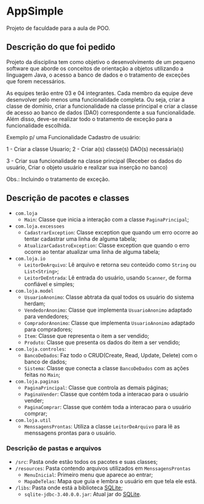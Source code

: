 # AppSimple

Projeto de faculdade para a aula de POO.

## Descrição do que foi pedido

Projeto da disciplina tem como objetivo o desenvolvimento de um pequeno software que aborde os conceitos de orientação a objetos utilizando a linguagem Java, o acesso a banco de dados e o tratamento de exceções que forem necessários. 

As equipes terão entre 03 e 04 integrantes. Cada membro da equipe deve desenvolver pelo menos uma funcionalidade completa. Ou seja, criar a classe de domínio, criar a funcionalidade na classe principal e criar a classe de acesso ao banco de dados (DAO) correspondente a sua funcionalidade. Além disso, deve-se realizar todo o tratamento de exceção para a funcionalidade escolhida. 

Exemplo p/ uma Funcionalidade Cadastro de usuário:

1 - Criar a classe Usuario;
2 - Criar a(s) classe(s) DAO(s) necessária(s)

3 - Criar sua funcionalidade na classe principal (Receber os dados do usuário, Criar o objeto usuário e realizar sua inserção no banco) 

Obs.: Incluindo o tratamento de exceção. 

## Descrição de pacotes e classes

- `com.loja`
	- `Main`: Classe que inicia a interação com a classe `PaginaPrincipal`;
- `com.loja.excessoes`
	- `CadastrarException`: Classe exception que quando um erro ocorre ao tentar cadastrar uma linha de alguma tabela;
	- `AtualizarCadastroException`: Classe exception que quando o erro ocorre ao tentar atualizar uma linha de alguma tabela;
- `com.loja.io`
	- `LeitorDeArquivo`: Lê arquivo e retorna seu conteúdo como `String` ou `List<String>`;
	- `LeitorDeEntrada`: Lê entrada do usuário, usando `Scanner`, de forma confiável e simples;
- `com.loja.model`
	- `UsuarioAnonimo`: Classe abtrata da qual todos os usuário do sistema herdam;
	- `VendedorAnonimo`: Classe que implementa `UsuarioAnonimo` adaptado para vendedores;
	- `CompradorAnonimo`: Classe que implementa `UsuarioAnonimo` adaptado para compradores;
	- `Item`: Classe que representa o item a ser vendido;
    - `Produto`: Classe que presenta os dados do item a ser vendido;
- `com.loja.controles`:
	- `BancoDeDados`: Faz todo o CRUD(Create, Read, Update, Delete) com o banco de dados;
	- `Sistema`: Classe que conecta a classe `BancoDeDados` com as ações feitas no `Main`;
- `com.loja.paginas`
	- `PaginaPrincipal`: Classe que controla as demais páginas;
	- `PaginaVender`: Classe que contém toda a interacao para o usuário vender;
	- `PaginaComprar`: Classe que contém toda a interacao para o usuário comprar;
- `com.loja.util`
	- `MenssagensProntas`: Utiliza a classe `LeitorDeArquivo` para lê as menssagens prontas para o usuário.

### Descrição de pastas e arquivos

- `/src`: Pasta onde estão todos os pacotes e suas classes;
- `/resources`: Pasta contendo arquivos utilizados em `MenssagensProntas`
	- `MenuInicial`: Primeiro menu que aparece ao entrar;
	- `MapaDeTelas`: Mapa que guia e lembra o usuário em que tela ele está.
- `/libs`: Pasta onde está a biblioteca [SQLite](https://github.com/xerial/sqlite-jdbc);
	- `sqlite-jdbc-3.40.0.0.jar`: Atual jar do [SQLite](https://github.com/xerial/sqlite-jdbc#download).
